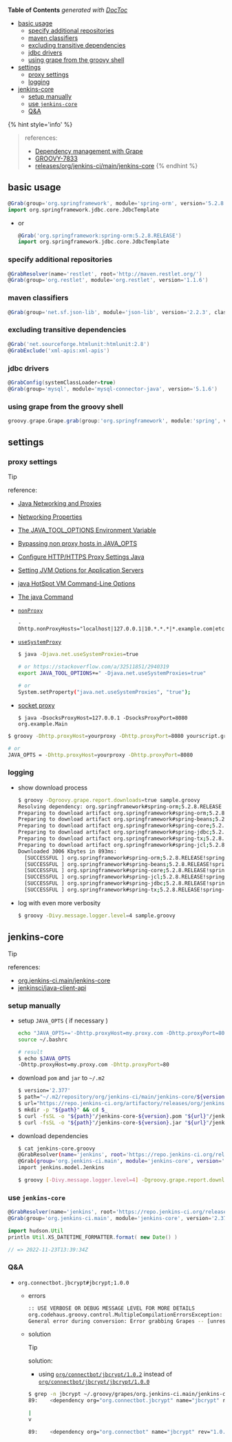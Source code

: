 <!-- START doctoc generated TOC please keep comment here to allow auto update -->
<!-- DON'T EDIT THIS SECTION, INSTEAD RE-RUN doctoc TO UPDATE -->
**Table of Contents**  *generated with [DocToc](https://github.com/thlorenz/doctoc)*

- [basic usage](#basic-usage)
  - [specify additional repositories](#specify-additional-repositories)
  - [maven classifiers](#maven-classifiers)
  - [excluding transitive dependencies](#excluding-transitive-dependencies)
  - [jdbc drivers](#jdbc-drivers)
  - [using grape from the groovy shell](#using-grape-from-the-groovy-shell)
- [settings](#settings)
  - [proxy settings](#proxy-settings)
  - [logging](#logging)
- [jenkins-core](#jenkins-core)
  - [setup manually](#setup-manually)
  - [use `jenkins-core`](#use-jenkins-core)
  - [Q&A](#qa)

<!-- END doctoc generated TOC please keep comment here to allow auto update -->

{% hint style='info' %}
> references:
> - [Dependency management with Grape](http://docs.groovy-lang.org/latest/html/documentation/grape.html)
> - [GROOVY-7833](https://issues.apache.org/jira/browse/GROOVY-7833)
> - [releases/org/jenkins-ci/main/jenkins-core](https://repo.jenkins-ci.org/artifactory/releases/org/jenkins-ci/main/jenkins-core/)
{% endhint %}

## basic usage
```groovy
@Grab(group='org.springframework', module='spring-orm', version='5.2.8.RELEASE')
import org.springframework.jdbc.core.JdbcTemplate
```

- or
  ```groovy
  @Grab('org.springframework:spring-orm:5.2.8.RELEASE')
  import org.springframework.jdbc.core.JdbcTemplate
  ```

### specify additional repositories
```groovy
@GrabResolver(name='restlet', root='http://maven.restlet.org/')
@Grab(group='org.restlet', module='org.restlet', version='1.1.6')
```

### maven classifiers
```groovy
@Grab(group='net.sf.json-lib', module='json-lib', version='2.2.3', classifier='jdk15')
```

### excluding transitive dependencies
```groovy
@Grab('net.sourceforge.htmlunit:htmlunit:2.8')
@GrabExclude('xml-apis:xml-apis')
```

### jdbc drivers
```groovy
@GrabConfig(systemClassLoader=true)
@Grab(group='mysql', module='mysql-connector-java', version='5.1.6')
```

### using grape from the groovy shell
```groovy
groovy.grape.Grape.grab(group:'org.springframework', module:'spring', version:'2.5.6')
```

## settings

### proxy settings

> [!TIP]
> reference:
> - [Java Networking and Proxies](https://docs.oracle.com/javase/8/docs/technotes/guides/net/proxies.html)
> - [Networking Properties](https://docs.oracle.com/javase/7/docs/api/java/net/doc-files/net-properties.html)
> - [The JAVA_TOOL_OPTIONS Environment Variable](https://docs.oracle.com/javase/8/docs/technotes/guides/troubleshoot/envvars002.html)
> - [Bypassing non proxy hosts in JAVA_OPTS](https://stackoverflow.com/a/31062162/2940319)
> - [Configure HTTP/HTTPS Proxy Settings Java](https://memorynotfound.com/configure-http-proxy-settings-java/)
> - [Setting JVM Options for Application Servers](https://community.jaspersoft.com/documentation/jasperreports-server-community-install-guide/v56/setting-jvm-options-application)
> - [java HotSpot VM Command-Line Options](https://docs.oracle.com/javase/8/docs/technotes/guides/troubleshoot/clopts001.html)
> - [The java Command](https://docs.oracle.com/en/java/javase/13/docs/specs/man/java.html)
>
> - [`nonProxy`](https://stackoverflow.com/a/120802/2940319)
>   ```
>   -Dhttp.nonProxyHosts="localhost|127.0.0.1|10.*.*.*|*.example.com|etc"
>   ```
> - [`useSystemProxy`](https://stackoverflow.com/a/27919196/2940319)
>   ```bash
>   $ java -Djava.net.useSystemProxies=true
>
>   # or https://stackoverflow.com/a/32511851/2940319
>   export JAVA_TOOL_OPTIONS+=" -Djava.net.useSystemProxies=true"
>
>   # or
>   System.setProperty("java.net.useSystemProxies", "true");
>   ```
> - [socket proxy](https://stackoverflow.com/a/47583369/2940319)
>   ```
>   $ java -DsocksProxyHost=127.0.0.1 -DsocksProxyPort=8080 org.example.Main
>   ```

```bash
$ groovy -Dhttp.proxyHost=yourproxy -Dhttp.proxyPort=8080 yourscript.groovy

# or
JAVA_OPTS = -Dhttp.proxyHost=yourproxy -Dhttp.proxyPort=8080
```

### logging

- show download process
  ```bash
  $ groovy -Dgroovy.grape.report.downloads=true sample.groovy
  Resolving dependency: org.springframework#spring-orm;5.2.8.RELEASE {default=[default]}
  Preparing to download artifact org.springframework#spring-orm;5.2.8.RELEASE!spring-orm.jar
  Preparing to download artifact org.springframework#spring-beans;5.2.8.RELEASE!spring-beans.jar
  Preparing to download artifact org.springframework#spring-core;5.2.8.RELEASE!spring-core.jar
  Preparing to download artifact org.springframework#spring-jdbc;5.2.8.RELEASE!spring-jdbc.jar
  Preparing to download artifact org.springframework#spring-tx;5.2.8.RELEASE!spring-tx.jar
  Preparing to download artifact org.springframework#spring-jcl;5.2.8.RELEASE!spring-jcl.jar
  Downloaded 3006 Kbytes in 893ms:
    [SUCCESSFUL ] org.springframework#spring-orm;5.2.8.RELEASE!spring-orm.jar (202ms)
    [SUCCESSFUL ] org.springframework#spring-beans;5.2.8.RELEASE!spring-beans.jar (154ms)
    [SUCCESSFUL ] org.springframework#spring-core;5.2.8.RELEASE!spring-core.jar (175ms)
    [SUCCESSFUL ] org.springframework#spring-jcl;5.2.8.RELEASE!spring-jcl.jar (112ms)
    [SUCCESSFUL ] org.springframework#spring-jdbc;5.2.8.RELEASE!spring-jdbc.jar (132ms)
    [SUCCESSFUL ] org.springframework#spring-tx;5.2.8.RELEASE!spring-tx.jar (111ms)
  ```

- log with even more verbosity
  ```bash
  $ groovy -Divy.message.logger.level=4 sample.groovy
  ```


## jenkins-core

> [!TIP]
> references:
> - [org.jenkins-ci.main/jenkins-core](https://repo.jenkins-ci.org/artifactory/releases/org/jenkins-ci/main/jenkins-core/)
> - [jenkinsci/java-client-api](https://github.com/jenkinsci/java-client-api)

### setup manually

- setup `JAVA_OPTS` ( if necessary )
  ```bash
  echo "JAVA_OPTS+='-Dhttp.proxyHost=my.proxy.com -Dhttp.proxyPort=80'" >> ~/.bashrc
  source ~/.bashrc

  # result
  $ echo $JAVA_OPTS
  -Dhttp.proxyHost=my.proxy.com -Dhttp.proxyPort=80
  ```
- download `pom` and `jar` to `~/.m2`
  ```bash
  $ version='2.377'
  $ path="~/.m2/repository/org/jenkins-ci/main/jenkins-core/${version}"
  $ url="https://repo.jenkins-ci.org/artifactory/releases/org/jenkins-ci/main/jenkins-core/${version}"
  $ mkdir -p "${path}" && cd $_
  $ curl -fsSL -o "${path}"/jenkins-core-${version}.pom "${url}"/jenkins-core-${version}.pom
  $ curl -fsSL -o "${path}"/jenkins-core-${version}.jar "${url}"/jenkins-core-${version}.jar
  ```

- download dependencies
  ```bash
  $ cat jenkins-core.groovy
  @GrabResolver(name='jenkins', root='https://repo.jenkins-ci.org/releases')
  @Grab(group='org.jenkins-ci.main', module='jenkins-core', version='2.377')
  import jenkins.model.Jenkins

  $ groovy [-Divy.message.logger.level=4] -Dgroovy.grape.report.downloads=true jenkins-core.groovy
  ```

### use `jenkins-core`
```groovy
@GrabResolver(name='jenkins', root='https://repo.jenkins-ci.org/releases')
@Grab(group='org.jenkins-ci.main', module='jenkins-core', version='2.377')

import hudson.Util
println Util.XS_DATETIME_FORMATTER.format( new Date() )

// => 2022-11-23T13:39:34Z
```

### Q&A

- `org.connectbot.jbcrypt#jbcrypt;1.0.0`
  - errors
    ```bash
    :: USE VERBOSE OR DEBUG MESSAGE LEVEL FOR MORE DETAILS
    org.codehaus.groovy.control.MultipleCompilationErrorsException: startup failed:
    General error during conversion: Error grabbing Grapes -- [unresolved dependency: org.connectbot.jbcrypt#jbcrypt;1.0.0: java.text.ParseException: project must be the root tag]
    ```
  - solution

    > [!TIP]
    > solution:
    > - using [`org/connectbot/jbcrypt/1.0.2`](https://repo.jenkins-ci.org/artifactory/public/org/connectbot/jbcrypt/1.0.2/) instead of [`org/connectbot/jbcrypt/jbcrypt/1.0.0`](https://repo.jenkins-ci.org/artifactory/public/org/connectbot/jbcrypt/jbcrypt/1.0.0/)

    ```bash
    $ grep -n jbcrypt ~/.groovy/grapes/org.jenkins-ci.main/jenkins-core/ivy-2.377.xml
    89:    <dependency org="org.connectbot.jbcrypt" name="jbcrypt" rev="1.0.0" force="true" conf="compile->compile(*),master(*);runtime->runtime(*)"/>

    |
    v

    89:    <dependency org="org.connectbot" name="jbcrypt" rev="1.0.2" force="true" conf="compile->compile(*),master(*);runtime->runtime(*)"/>
    ```
